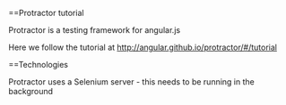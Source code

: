 ==Protractor tutorial

Protractor is a testing framework for angular.js

Here we follow the tutorial at http://angular.github.io/protractor/#/tutorial 

==Technologies

Protractor uses a Selenium server - this needs to be running in the background

